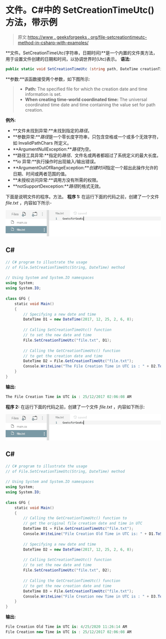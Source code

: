 # 文件。C#中的 SetCreationTimeUtc()方法，带示例

> 原文:[https://www . geeksforgeeks . org/file-setcreationtimeutc-method-in-csharp-with-examples/](https://www.geeksforgeeks.org/file-setcreationtimeutc-method-in-csharp-with-examples/)

**文件。SetCreationTimeUtc(字符串，日期时间)**是一个内置的文件类方法，用于设置文件创建的日期和时间，以协调世界时(Utc)表示。
**语法:**

```cs
public static void SetCreationTimeUtc (string path, DateTime creationTimeUtc);
```

**参数:**该函数接受两个参数，如下图所示:

> *   **Path:** The specified file for which the creation date and time information is set.
> *   **When creating time-world coordinated time:** The universal coordinated time date and time containing the value set for path creation.

**例外:**

*   **文件未找到异常:**未找到指定的*路径*。
*   **参数异常:***路径*是一个零长度字符串，只包含空格或一个或多个无效字符，如 InvalidPathChars 所定义。
*   **ArgumentNullException:***路径*为空。
*   **路径工具异常:**指定的*路径*、文件名或两者都超过了系统定义的最大长度。
*   **io 异常:**执行操作时出现输入/输出错误。
*   **ArgumentOutOfRangeException:***创建时间*指定一个超出此操作允许的日期、时间或两者范围的值。
*   **未授权访问异常:**调用方没有所需的权限。
*   **notSupportDexception:***路径*的格式无效。

下面是说明文件的程序。方法。
**程序 1:** 在运行下面的代码之前，创建了一个文件 *file.txt* ，内容如下所示-

![file.txt](img/78c9ba1435dec5c78e0a796cc6c788f5.png)

## C#

```cs
// C# program to illustrate the usage
// of File.SetCreationTimeUtc(String, DateTime) method

// Using System and System.IO namespaces
using System;
using System.IO;

class GFG {
    static void Main()
    {
        // Specifying a new date and time
        DateTime D1 = new DateTime(2017, 12, 25, 2, 6, 8);

        // Calling SetCreationTimeUtc() function
        // to set the new date and time
        File.SetCreationTimeUtc("file.txt", D1);

        // Calling the GetCreationTimeUtc() function
        // to get the creation date and time
        DateTime D2 = File.GetCreationTimeUtc("file.txt");
        Console.WriteLine("The File Creation Time in UTC is : " + D2.ToString());
    }
}
```

**输出:**

```cs
The File Creation Time in UTC is : 25/12/2017 02:06:08 AM
```

**程序 2:** 在运行下面的代码之前，创建了一个文件 *file.txt* ，内容如下所示:

![file.txt](img/78c9ba1435dec5c78e0a796cc6c788f5.png)

## C#

```cs
// C# program to illustrate the usage
// of File.SetCreationTimeUtc(String, DateTime) method

// Using System and System.IO namespaces
using System;
using System.IO;

class GFG {
    static void Main()
    {
        // Calling the GetCreationTimeUtc() function to
        // get the original file creation date and time in UTC
        DateTime D1 = File.GetCreationTimeUtc("file.txt");
        Console.WriteLine("File Creation Old Time in UTC is: " + D1.ToString());

        // Specifying a new date and time
        DateTime D2 = new DateTime(2017, 12, 25, 2, 6, 8);

        // Calling SetCreationTimeUtc() function
        // to set the new date and time
        File.SetCreationTimeUtc("file.txt", D2);

        // Calling the GetCreationTimeUtc() function
        // to get the new creation date and time
        DateTime D3 = File.GetCreationTimeUtc("file.txt");
        Console.WriteLine("File Creation new Time in UTC is : " + D3.ToString());
    }
}
```

**输出:**

```cs
File Creation Old Time in UTC is: 4/25/2020 11:26:14 AM
File Creation new Time in UTC is : 25/12/2017 02:06:08 AM
```